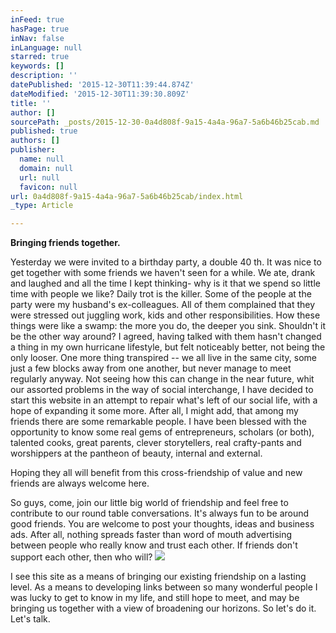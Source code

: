 ```yaml
---
inFeed: true
hasPage: true
inNav: false
inLanguage: null
starred: true
keywords: []
description: ''
datePublished: '2015-12-30T11:39:44.874Z'
dateModified: '2015-12-30T11:39:30.809Z'
title: ''
author: []
sourcePath: _posts/2015-12-30-0a4d808f-9a15-4a4a-96a7-5a6b46b25cab.md
published: true
authors: []
publisher:
  name: null
  domain: null
  url: null
  favicon: null
url: 0a4d808f-9a15-4a4a-96a7-5a6b46b25cab/index.html
_type: Article

---
```

**Bringing friends together.**

Yesterday we were invited to a birthday
party, a double 40 th. It was nice to get together with some friends
we haven't seen for a while. We ate, drank and laughed and all the time I kept
thinking- why is it that we spend so little time with people we like? Daily
trot is the killer. Some of the people at the party were my husband's
ex-colleagues. All of them complained that they were stressed out juggling
work, kids and other responsibilities. How these things were like a swamp: the
more you do, the deeper you sink. Shouldn't it be the other way around? I
agreed, having talked with them hasn't changed a thing in my own hurricane
lifestyle, but felt noticeably better, not being the only looser. One more
thing transpired -- we all live in the same city, some just a few blocks away
from one another, but never manage to meet regularly anyway. Not seeing how
this can change in the near future, whit our assorted problems in the way of
social interchange, I have decided to start this website in an attempt to
repair what's left of our social life, with a hope of expanding it some more.
After all, I might add, that among my friends there are some remarkable people.
I have been blessed with the opportunity to know some real gems of
entrepreneurs, scholars (or both), talented cooks, great parents, clever
storytellers, real crafty-pants and worshippers at the pantheon of beauty,
internal and external.

Hoping they all will benefit from this
cross-friendship of value and new friends are always welcome here. 

So guys, come, join our little big world of
friendship and feel free to contribute to our round table conversations. It's
always fun to be around good friends. You are welcome to post your thoughts,
ideas and business ads. After all, nothing spreads faster than word of mouth
advertising between people who really know and trust each other. If friends
don't support each other, then who will?
![](https://imgflo.herokuapp.com/graph/vahj1ThiexotieMo/3b72aa7fee7a008e5daf440dc942b6c2/passthrough.jpg?height=600&input=https%3A%2F%2Fs3-us-west-2.amazonaws.com%2Fthe-grid-img%2Fp%2F22cf8ac9ba086ad485f7034bdfb318c5fb0866d6.jpg)

I see this site as a means of bringing our
existing friendship on a lasting level. As a means to developing links between
so many wonderful people I was lucky to get to know in my life, and still hope
to meet, and may be bringing us together with a view of broadening our
horizons. So let's do it. Let's talk.